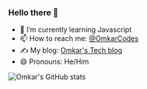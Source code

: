 ### Hello there 👋

- 🌱 I’m currently learning Javascript
- 📫 How to reach me: [@OmkarCodes](https://twitter.com/OmkarCodes)
- ✍️ My blog: [Omkar's Tech blog](https://omkartech.hashnode.dev)
- 😄 Pronouns: He/Him


![Omkar's GitHub stats](https://github-readme-stats.vercel.app/api?username=omkar787&show_icons=true&theme=radical&hide_title=true)
